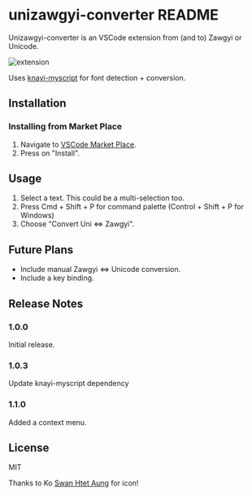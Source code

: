 # unizawgyi-converter README

Unizawgyi-converter is an VSCode extension from (and to) Zawgyi or Unicode.

![extension](https://media.giphy.com/media/3qsl7ZUctgz4gxrTzb/giphy.gif)

Uses [knayi-myscript](https://github.com/greenlikeorange/knayi-myscript) for font detection + conversion.

## Installation

### Installing from Market Place

1. Navigate to [VSCode Market Place](https://marketplace.visualstudio.com/items?itemName=kaungmyatlwin.unizawgyi-converter).
2. Press on "Install".

## Usage

1. Select a text. This could be a multi-selection too.
2. Press Cmd + Shift + P for command palette (Control + Shift + P for Windows)
3. Choose "Convert Uni <=> Zawgyi".

## Future Plans

- Include manual Zawgyi <=> Unicode conversion.
- Include a key binding.

## Release Notes

### 1.0.0

Initial release.

### 1.0.3

Update knayi-myscript dependency

### 1.1.0

Added a context menu.

## License

MIT

Thanks to Ko [Swan Htet Aung](https://github.com/swanhtet1992) for icon!
